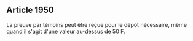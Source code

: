 Article 1950
----
La preuve par témoins peut être reçue pour le dépôt nécessaire, même quand il
s'agit d'une valeur au-dessus de 50 F.
